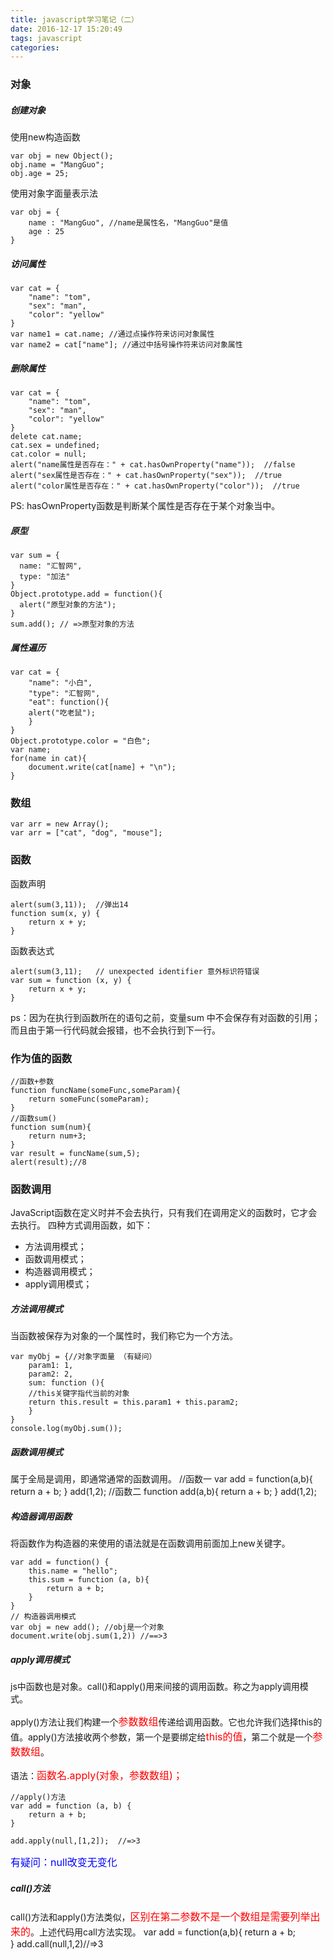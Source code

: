 ```yaml
---
title: javascript学习笔记（二）
date: 2016-12-17 15:20:49
tags: javascript
categories:
---
```

### 对象
##### 创建对象

使用new构造函数
	
	var obj = new Object(); 
	obj.name = "MangGuo"; 
	obj.age = 25;

使用对象字面量表示法

	var obj = {
	    name : "MangGuo", //name是属性名，"MangGuo"是值
	    age : 25
	}

##### 访问属性

	var cat = {
	    "name": "tom",
	    "sex": "man",
	    "color": "yellow"
	}
	var name1 = cat.name; //通过点操作符来访问对象属性
	var name2 = cat["name"]; //通过中括号操作符来访问对象属性
##### 删除属性

	var cat = {
	    "name": "tom",
	    "sex": "man",
	    "color": "yellow"
	}
	delete cat.name;
	cat.sex = undefined;
	cat.color = null;
	alert("name属性是否存在：" + cat.hasOwnProperty("name"));  //false
	alert("sex属性是否存在：" + cat.hasOwnProperty("sex"));  //true
	alert("color属性是否存在：" + cat.hasOwnProperty("color"));  //true

PS: hasOwnProperty函数是判断某个属性是否存在于某个对象当中。
##### 原型
	var sum = {
	  name: "汇智网",
	  type: "加法"
	}
	Object.prototype.add = function(){
	  alert("原型对象的方法");
	}
	sum.add(); // =>原型对象的方法
##### 属性遍历

	var cat = {
	    "name": "小白",
	    "type": "汇智网",
	    "eat": function(){
	    alert("吃老鼠");
	    }
	}
	Object.prototype.color = "白色";
	var name;
	for(name in cat){
	    document.write(cat[name] + "\n");
	}

### 数组
	var arr = new Array();
	var arr = ["cat", "dog", "mouse"];

### 函数

函数声明

	alert(sum(3,11));  //弹出14
	function sum(x, y) {
	    return x + y;
	}
 函数表达式

	alert(sum(3,11);   // unexpected identifier 意外标识符错误
	var sum = function (x, y) {
	    return x + y;
	}
ps：因为在执行到函数所在的语句之前，变量sum 中不会保存有对函数的引用；而且由于第一行代码就会报错，也不会执行到下一行。

### 作为值的函数
	//函数+参数
	function funcName(someFunc,someParam){
		return someFunc(someParam);
	}
	//函数sum()
	function sum(num){
		return num+3;
	}
	var result = funcName(sum,5);
	alert(result);//8

### 函数调用
JavaScript函数在定义时并不会去执行，只有我们在调用定义的函数时，它才会去执行。
四种方式调用函数，如下：

* 方法调用模式；
* 函数调用模式；
* 构造器调用模式；
* apply调用模式；

##### 方法调用模式
当函数被保存为对象的一个属性时，我们称它为一个方法。

	var myObj = {//对象字面量 （有疑问）
	    param1: 1,
	    param2: 2,
	    sum: function (){
	    //this关键字指代当前的对象
	    return this.result = this.param1 + this.param2; 
	    }
	}
	console.log(myObj.sum()); 
##### 函数调用模式
属于全局是调用，即通常通常的函数调用。
	//函数一
	var add = function(a,b){
	  return a + b;
	}
	add(1,2);
	//函数二
	function add(a,b){
	  return a + b;
	}
	add(1,2);
##### 构造器调用函数
将函数作为构造器的来使用的语法就是在函数调用前面加上new关键字。

	var add = function() {
	    this.name = "hello";
	    this.sum = function (a, b){
	        return a + b;
	    }
	}
	// 构造器调用模式
	var obj = new add(); //obj是一个对象
	document.write(obj.sum(1,2)) //==>3
##### apply调用模式
js中函数也是对象。call()和apply()用来间接的调用函数。称之为apply调用模式。

apply()方法让我们构建一个<font color=#ff0000 size=3>参数数组</font>传递给调用函数。它也允许我们选择this的值。apply()方法接收两个参数，第一个是要绑定给<font color=#ff0000 size=3>this的值</font>，第二个就是一个<font color=#ff0000 size=3>参数数组</font>。

语法：<font color=#ff0000 size=3>函数名.apply(对象，参数数组)；</font>

	//apply()方法
	var add = function (a, b) {
	    return a + b;
	}
	 
	add.apply(null,[1,2]);  //=>3

<font color=#0000ff size=3>有疑问：null改变无变化</font>

##### call()方法
call()方法和apply()方法类似，<font color=#ff0000 size=3>区别在第二参数不是一个数组是需要列举出来的</font>。上述代码用call方法实现。
	var add = function(a,b){
		return a + b;	
	}
	add.call(null,1,2)//=>3


